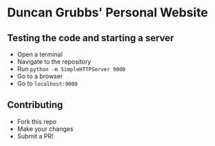 # Duncan Grubbs' Personal Website

## Testing the code and starting a server
- Open a terminal
- Navigate to the repository
- Run `python -m SimpleHTTPServer 9000`
- Go to a browser
- Go to `localhost:9000`

## Contributing
- Fork this repo
- Make your changes
- Submit a PR!

